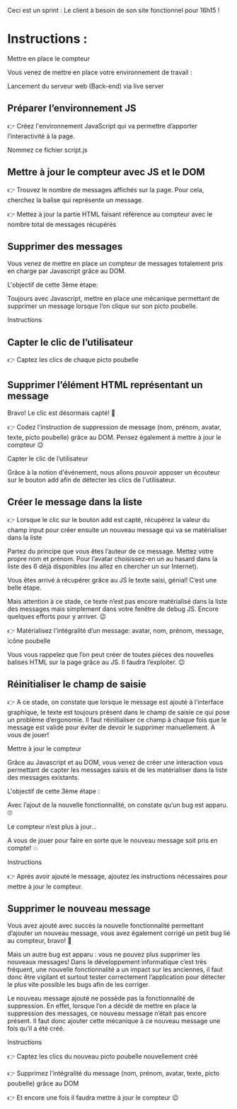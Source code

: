 Ceci est un sprint : Le client à besoin de son site fonctionnel pour 16h15 !


# Instructions : 


Mettre en place le compteur

Vous venez de mettre en place votre environnement de travail :

Lancement du serveur web (Back-end) via live server


## Préparer l’environnement JS

👉 Créez l'environnement JavaScript qui va permettre d’apporter l’interactivité à la page.

Nommez ce fichier script.js



## Mettre à jour le compteur avec JS et le DOM


👉  Trouvez le nombre de messages affichés sur la page. Pour cela, cherchez la balise qui représente un message.


👉  Mettez à jour la partie HTML faisant référence au compteur avec le nombre total de messages récupérés



## Supprimer des messages

Vous venez de mettre en place un compteur de messages totalement pris en charge par Javascript grâce au DOM.


L'objectif de cette 3ème étape: 

Toujours avec Javascript, mettre en place une mécanique permettant de supprimer un message lorsque l’on clique sur son picto poubelle.


Instructions


## Capter le clic de l’utilisateur

👉  Captez les clics de chaque picto poubelle


## Supprimer l’élément HTML représentant un message

Bravo! Le clic est désormais capté! 🙌


👉 Codez l’instruction de suppression de message  (nom, prénom, avatar, texte, picto poubelle) grâce au DOM. Pensez également à mettre à jour le compteur 😉


 Capter le clic de l’utilisateur

Grâce à la notion d'événement, nous allons pouvoir apposer un écouteur sur le bouton add afin de détecter les clics de l'utilisateur.


## Créer le message dans la liste

👉 Lorsque le clic sur le bouton add est capté, récupérez la valeur du champ input pour créer ensuite un nouveau message qui va se matérialiser dans la liste


Partez du principe que vous êtes l’auteur de ce message. Mettez votre propre nom et prénom. Pour l’avatar choisissez-en un au hasard dans la liste des 6 déjà disponibles (ou allez en chercher un sur Internet).



Vous êtes arrivé à récupérer grâce au JS le texte saisi, génial! C’est une belle étape.

Mais attention à ce stade, ce texte n’est pas encore matérialisé dans la liste des messages mais simplement dans votre fenêtre de debug JS. Encore quelques efforts pour y arriver. 😉


 👉 Matérialisez l'intégralité d’un message: avatar, nom, prénom, message, icône poubelle



 Vous vous rappelez que l’on peut créer de toutes pièces des nouvelles balises HTML sur la page grâce au JS. Il faudra l’exploiter. 😉




## Réinitialiser le champ de saisie

👉 A ce stade, on constate que lorsque le message est ajouté à l’interface graphique, le texte est toujours présent dans le champ de saisie ce qui pose un problème d’ergonomie. Il faut réinitialiser ce champ à chaque fois que le message est validé pour éviter de devoir le supprimer manuellement. A vous de jouer!



 Mettre à jour le compteur

Grâce au Javascript et au DOM, vous venez de créer une interaction vous permettant de capter les messages saisis et de les matérialiser dans la liste des messages existants.


L'objectif de cette 3ème étape : 

Avec l’ajout de la nouvelle fonctionnalité, on constate qu’un bug est apparu. 🙄

Le compteur n’est plus à jour…

A vous de jouer pour faire en sorte que le nouveau message soit pris en compte! 💥


Instructions


👉 Après avoir ajouté le message, ajoutez les instructions nécessaires pour mettre à jour le compteur.



##  Supprimer le nouveau message

Vous avez ajouté avec succès la nouvelle fonctionnalité permettant d’ajouter un nouveau message, vous avez également corrigé un petit bug lié au compteur, bravo! 🙌


Mais un autre bug est apparu : vous ne pouvez plus supprimer les nouveaux messages! Dans le développement informatique c’est très fréquent, une nouvelle fonctionnalité a un impact sur les anciennes, il faut donc être vigilant et surtout tester correctement l’application pour détecter le plus vite possible les bugs afin de les corriger.


Le nouveau message ajouté ne possède pas la fonctionnalité de suppression. En effet, lorsque l’on a décidé de mettre en place la suppression des messages, ce nouveau message n’était pas encore présent. Il faut donc ajouter cette mécanique à ce nouveau message une fois qu’il a été créé.


Instructions


👉 Captez les clics du nouveau picto poubelle nouvellement créé

👉 Supprimez l’intégralité du message (nom, prénom, avatar, texte, picto poubelle) grâce au DOM

👉 Et encore une fois il faudra mettre à jour le compteur 😉











